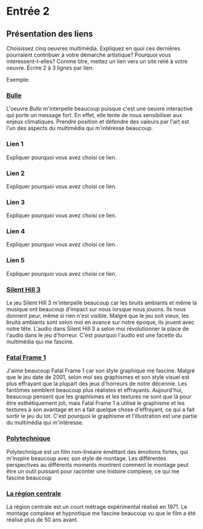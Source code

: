 # Entrée 2
## Présentation des liens
Choisissez cinq oeuvres multimédia. Expliquez en quoi ces dernières pourraient contribuer à votre démarche artistique? Pourquoi vous intéressent-t-elles? Comme titre, mettez un lien vers un site relié à votre oeuvre. Écrire 2 à 3 lignes par lien.

Exemple: 
### [Bulle](https://www.onf.ca/interactif/bulle/) 
L'oeuvre *Bulle* m'interpelle beaucoup puisque c'est une oeuvre interactive qui porte un message fort. En effet, elle tente de nous sensibiliser aux enjeux climatiques. Prendre position et défendre des valeurs par l'art est l'un des aspects du multimédia qui m'intéresse beaucoup. 

### Lien 1 
Expliquer pourquoi vous avez choisi ce lien. 

### Lien 2 
Expliquer pourquoi vous avez choisi ce lien.

### Lien 3 
Expliquer pourquoi vous avez choisi ce lien.  

### Lien 4 
Expliquer pourquoi vous avez choisi ce lien. 

### Lien 5 
Expliquer pourquoi vous avez choisi ce lien. 




### [Silent Hill 3](https://fr.wikipedia.org/wiki/Silent_Hill_3)
Le jeu Silent Hill 3 m'interpelle beaucoup car les bruits ambiants et même la musique ont beaucoup d'impact sur nous lorsque nous jouons. Ils nous donnent peur, même si rien n'est visible. Malgré que le jeu soit vieux, les bruits ambiants sont selon moi en avance sur notre époque, ils jouent avec notre tête. L'audio dans Silent Hill 3 a selon moi révolutionner la place de l'audio dans le jeu d'horreur. C'est pourquoi l'audio est une facette du multimédia qui me fascine.


### [Fatal Frame 1](https://en.wikipedia.org/wiki/Fatal_Frame)
J'aime beaucoup Fatal Frame 1 car son style graphique me fascine. Malgré que le jeu date de 2001, selon moi ses graphismes et son style visuel est plus effrayant que la plupart des jeux d'horreurs de notre décennie. Les fantômes semblent beaucoup plus réalistes et effrayants. 
Aujourd'hui, beaucoup pensent que les graphismes et les textures ne sont que là pour être esthétiquement joli, mais Fatal Frame 1 a utilisé le graphisme et les textures à son avantage et en a fait quelque chose d'effrayant, ce qui a fait sortir le jeu du lot. C'est pourquoi le graphisme et l'illustration est une partie du multimédia qui m'intéresse.

### [Polytechnique](https://fr.wikipedia.org/wiki/Polytechnique_(film))
Polytechnique est un film non-linéaire éméttant des émotions fortes, qui m'inspire beaucoup avec son style de montage. Les différentes perspectives au différents moments montrent comment le montage peut être un outil puissant pour raconter une histoire complexe, ce qui me fascine beaucoup

### [La région centrale](https://www.youtube.com/watch?v=uYr_SvIKKuI)
La région centrale est un court métrage expérimental réalisé en 1971. Le montage complexe et hypnotique me fascine beaucoup vu que le film a été réalisé plus de 50 ans avant.

